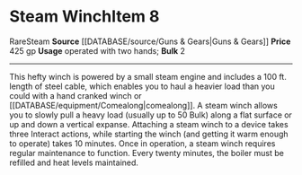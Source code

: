 ﻿---
bulk: '2'
id: '1158'
item_category: Adventuring Gear
level: '8'
name: Steam Winch
price: 425 gp
rarity: Rare
source: '[[DATABASE/source/Guns & Gears|Guns & Gears]]'
subcategory: adventuringgear
trait:
- '[[DATABASE/trait/Rare|Rare]]'
- '[[DATABASE/trait/Steam|Steam]]'
type: Item
usage: operated with two hands

---
# Steam Winch<span class="item-type">Item 8</span>

<span class="trait-rare item-trait">Rare</span><span class="item-trait">Steam</span>
**Source** [[DATABASE/source/Guns & Gears|Guns & Gears]]
**Price** 425 gp
**Usage** operated with two hands; **Bulk** 2

---
This hefty winch is powered by a small steam engine and includes a 100 ft. length of steel cable, which enables you to haul a heavier load than you could with a hand cranked winch or [[DATABASE/equipment/Comealong|comealong]]. A steam winch allows you to slowly pull a heavy load (usually up to 50 Bulk) along a flat surface or up and down a vertical expanse.
 Attaching a steam winch to a device takes three Interact actions, while starting the winch (and getting it warm enough to operate) takes 10 minutes. Once in operation, a steam winch requires regular maintenance to function. Every twenty minutes, the boiler must be refilled and heat levels maintained.